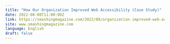 ```yaml
---
title: "How Our Organization Improved Web Accessibility (Case Study)"
date: 2022-08-08T11:00:00Z
link: https://smashingmagazine.com/2022/08/organization-improved-web-accessibility-case-study/?utm_medium=RSS&utm_source=news.12bit.vn
site: www.smashingmagazine.com
language: English
draft: false
---
```

